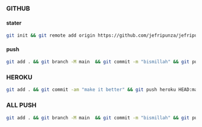 ### GITHUB
#### stater
```bash
git init && git remote add origin https://github.com/jefripunza/jefripunza-bot
```
#### push
```bash
git add . && git branch -M main  && git commit -m "bismillah" && git push -f origin main
```

### HEROKU
```bash
git add . && git commit -am "make it better" && git push heroku HEAD:main
```

### ALL PUSH
```bash
git add . && git branch -M main  && git commit -m "bismillah" && git push -f origin main && git push heroku HEAD:master
```